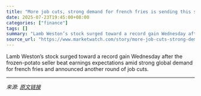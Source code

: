 ```yaml
---
title: "More job cuts, strong demand for french fries is sending this stock to a record gain"
date: 2025-07-23T19:45:00+08:00
categories: ["finance"]
tags: []
summary: "Lamb Weston’s stock surged toward a record gain Wednesday after the frozen-potato seller beat earnings expectations amid strong global demand for french fries and announced another round of job cuts."
source_url: "https://www.marketwatch.com/story/more-job-cuts-strong-demand-for-french-fries-is-sending-this-stock-to-a-record-gain-ff55ce3a?mod=mw_rss_topstories"
---
```


Lamb Weston’s stock surged toward a record gain Wednesday after the frozen-potato seller beat earnings expectations amid strong global demand for french fries and announced another round of job cuts.

---

*来源: [原文链接](https://www.marketwatch.com/story/more-job-cuts-strong-demand-for-french-fries-is-sending-this-stock-to-a-record-gain-ff55ce3a?mod=mw_rss_topstories)*
